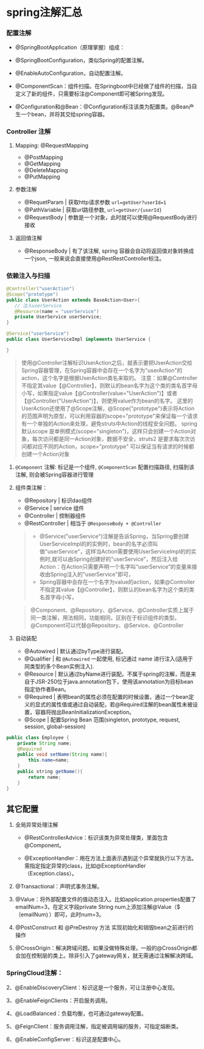# spring注解汇总

### 配置注解

- @SpringBootApplication（原理掌握）组成：
- @SpringBootConfiguration，类似Spring的配置注解。
- @EnableAutoConfiguration，自动配置注解。
- @ComponentScan：组件扫描。在Springboot中已经做了组件的扫描，当自定义了新的组件，只需要标注@Component即可被Spring发现。

- @Configuration和@Bean：@Configuration标注该类为配置类。@Bean产生一个bean，并将其交给spring容器。

### Controller 注解

1. Mapping: @RequestMapping

   - @PostMapping
   - @GetMapping
   - @DeleteMapping
   - @PutMapping

2. 参数注解

   - @RequetParam | 获取http请求参数 `url=getUser?userId=1`
   - @PathVariable | 获取url路径参数, `url=getUser/{userId}`
   - @RequestBody | 参数是一个对象，此时就可以使用@RequestBody进行接收

3. 返回值注解

   - @ResponseBody | 有了该注解, spring 容器会自动将返回值对象转换成一个json, 一般来说会直接使用@RestRestController标注。

### 依赖注入与扫描

   ```java
   @Controller("userAction")
   @Scope("prototype")
   public class UserAction extends BaseAction<User>{
      // 注入userService
      @Resource(name = "userService")
      private UserService userService;
   }

   @Service("userService")
   public class UserServiceImpl implements UserService {

   }
   ```

   > 使用@Controller注解标识UserAction之后，就表示要把UserAction交给Spring容器管理，在Spring容器中会存在一个名字为"userAction"的action，这个名字是根据UserAction类名来取的。
   > 注意：如果@Controller不指定其value【@Controller】，则默认的bean名字为这个类的类名首字母小写，如果指定value【@Controller(value="UserAction")】或者【@Controller("UserAction")】，则使用value作为bean的名字。
   > 这里的UserAction还使用了@Scope注解，@Scope("prototype")表示将Action的范围声明为原型，可以利用容器的scope="prototype"来保证每一个请求有一个单独的Action来处理，避免struts中Action的线程安全问题。
   > spring 默认scope 是单例模式(scope="singleton")，这样只会创建一个Action对象，每次访问都是同一Action对象，数据不安全，struts2 是要求每次次访问都对应不同的Action，scope="prototype" 可以保证当有请求的时候都创建一个Action对象

1. `@Component` 注解: 标记是一个组件, `@ComponentScan` 配置扫描路径, 扫描到该注解, 则会被Spring容器进行管理

2. 组件类注解：

   - @Repository | 标识dao组件
   - @Service | service 组件
   - @Controller | 控制器组件
   - @RestController | 相当于 `@ResponseBody + @Controller`

   > - @Service("userService")注解是告诉Spring，当Spring要创建UserServiceImpl的的实例时，bean的名字必须叫做"userService"，这样当Action需要使用UserServiceImpl的的实例时,就可以由Spring创建好的"userService"，然后注入给Action：在Action只需要声明一个名字叫“userService”的变量来接收由Spring注入的"userService"即可，
   > - Spring容器中会存在一个名字为value的action，如果@Controller不指定其value【@Controller】，则默认的bean名字为这个类的类名首字母小写，

   > @Component、@Repository、@Service、@Controller实质上属于同一类注解，用法相同，功能相同，区别在于标识组件的类型。@Component可以代替@Repository、@Service、@Controller

3. 自动装配

   - @Autowired | 默认通过byType进行装配。
   - @Qualifier | 和 `@Autowired` 一起使用, 标记通过 name 进行注入(适用于同类型的多个Bean实例注入).
   - @Resource | 默认通过byName进行装配。不属于spring的注解，而是来自于JSR-250位于java.annotation包下，使用该annotation为目标bean指定协作者Bean。
   - @Required | 表明bean的属性必须在配置的时候设置，通过一个bean定义的显式的属性值或通过自动装配，若@Required注解的bean属性未被设置，容器将抛出BeanInitializationException。
   - @Scope | 配置Spring Bean 范围(singleton, prototype, request, session, global-session)

```java
public class Employee {
    private String name;
    @Required
    public void setName(String name){
        this.name=name;
    }
    public string getName(){
        return name;
    }
}
```

## 其它配置

1. 全局异常处理注解

   - @RestControllerAdvice：标识该类为异常处理类，里面包含@Component。

   - @ExceptionHandler：用在方法上面表示遇到这个异常就执行以下方法。需指定指定异常的class，比如@ExceptionHandler（Exception.class）。

2. @Transactional：声明式事务注解。

3. @Value：将外部配置文件的值动态注入。比如application.properties配置了emailNum=3，在定义字段private String num上添加注解@Value（$｛emailNum｝）即可，此时num=3。

4. @PostConstruct 和 @PreDestroy 方法 实现初始化和销毁bean之前进行的操作

5. @CrossOrigin：解决跨域问题。如果没做特殊处理，一般的@CrossOrigin都会加在控制层的类上。除非引入了gateway网关，就无需通过注解解决跨域。

### SpringCloud注解：

2、@EnableDiscoveryClient：标识这是一个服务，可让注册中心发现。

3、@EnableFeignClients：开启服务调用。

4、@LoadBalanced：负载均衡，也可通过gateway配置。

5、@FeignClient：服务调用注解，指定被调用端的服务，可指定熔断类。

6、@EnableConfigServer：标识这是配置中心。
